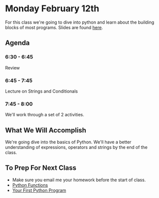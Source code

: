# Monday February 12th
For this class we're going to dive into python and learn about the building blocks of most programs. Slides are found [here](http://jessicagarson.com/NYU-Intro-to-Python-Feb-12).

## Agenda
### 6:30 - 6:45
Review

### 6:45 - 7:45
Lecture on Strings and Conditionals
### 7:45 - 8:00
We'll work through a set of 2 activities.

## What We Will Accomplish
We're going dive into the basics of Python. We'll have a better understanding of expressions, operators and strings by the end of the class.

## To Prep For Next Class
- Make sure you email me your homework before the start of class.
- [Python Functions](https://www.datacamp.com/community/tutorials/functions-python-tutorial)
- [Your First Python Program](http://www.diveintopython3.net/your-first-python-program.html#declaringfunctions)
